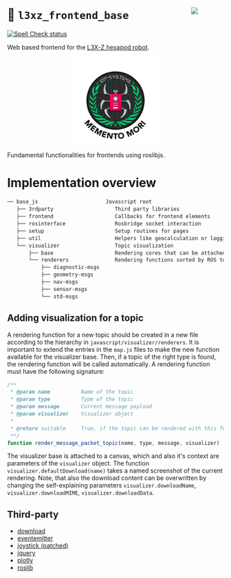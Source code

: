 <a href="https://107-systems.org/"><img align="right" src="https://raw.githubusercontent.com/107-systems/.github/main/logo/107-systems.png" width="15%"></a>
:floppy_disk: `l3xz_frontend_base`
=============================
[![Spell Check status](https://github.com/107-systems/l3xz_frontend_base/actions/workflows/spell-check.yml/badge.svg)](https://github.com/107-systems/l3xz_frontend_base/actions/workflows/spell-check.yml)

Web based frontend for the [L3X-Z hexapod robot](https://github.com/107-systems/l3xz).

<p align="center">
  <a href="https://github.com/107-systems/l3xz"><img src="https://raw.githubusercontent.com/107-systems/.github/main/logo/l3xz-logo-memento-mori-github.png" width="40%"></a>
</p>

Fundamental functionalities for frontends using roslibjs.

# Implementation overview

~~~bash
── base_js                      Javascript root
   ├── 3rdparty                    Third party libraries
   ├── frontend                    Callbacks for frontend elements
   ├── rosinterface                Rosbridge socket interaction 
   ├── setup                       Setup routines for pages
   ├── util                        Helpers like geocalculation or logging
   └── visualizer                  Topic visualization
       ├── base                    Rendering cores that can be attached via DOM
       └── renderers               Rendering functions sorted by ROS topics
           ├── diagnostic-msgs
           ├── geometry-msgs
           ├── nav-msgs
           ├── sensor-msgs
           └── std-msgs
~~~

## Adding visualization for a topic

A rendering function for a new topic should be created in a new file according to the hierarchy in ```javascript/visualizer/renderers```. It is important to extend the entries in the ```map.js``` files to make the new function available for the visualizer base. Then, if a topic of the right type is found, the rendering function will be called automatically. A rendering function must have the following signature:

~~~js
/**
 * @param name          Name of the topic
 * @param type          Type of the topic
 * @param message       Current message payload
 * @param visualizer    Visualizer object
 *
 * @return suitable     True, if the topic can be rendered with this function
 **/
function render_message_packet_topic(name, type, message, visualizer)
~~~

The visualizer base is attached to a canvas, which and also it's context are parameters of the ```visualizer``` object.
The function ```visualizer.defaultDownload(name)``` takes a named screenshot of the current rendering. Note, that also the download content can be overwritten by changing the self-explaining parameters ```visualizer.downloadName```, ```visualizer.downloadMIME```, ```visualizer.downloadData```.

## Third-party 

* [download](https://github.com/rndme/download)
* [eventemitter](https://github.com/Olical/EventEmitter)
* [joystick (patched)](https://github.com/bobboteck/JoyStick)
* [jquery](https://github.com/jquery/jquery)
* [plotly](https://github.com/plotly/plotly.js)
* [roslib](https://github.com/RobotWebTools/roslibjs)
